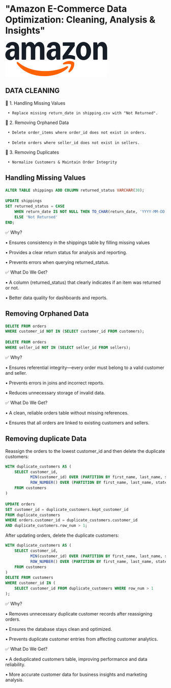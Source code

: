 # "Amazon E-Commerce Data Optimization: Cleaning, Analysis & Insights"


![](https://github.com/Palak019/AMAZON-ADVANCE-SQL-PROJECT-/blob/main/logo.png)

## DATA CLEANING
📌 1. Handling Missing Values

     • Replace missing return_date in shipping.csv with "Not Returned".

📌 2. Removing Orphaned Data

     • Delete order_items where order_id does not exist in orders.
      
     • Delete orders where seller_id does not exist in sellers.
      
📌 3. Removing Duplicates

     • Normalize Customers & Maintain Order Integrity

## Handling Missing Values

```sql
ALTER TABLE shippings ADD COLUMN returned_status VARCHAR(30);

UPDATE shippings 
SET returned_status = CASE 
    WHEN return_date IS NOT NULL THEN TO_CHAR(return_date, 'YYYY-MM-DD')  
    ELSE 'Not Returned' 
END;
```

✅ Why?

• Ensures consistency in the shippings table by filling missing values

• Provides a clear return status for analysis and reporting.

• Prevents errors when querying returned_status.

✅ What Do We Get?

• A column (returned_status) that clearly indicates if an item was returned or not.

• Better data quality for dashboards and reports.

## Removing Orphaned Data

```sql
DELETE FROM orders 
WHERE customer_id NOT IN (SELECT customer_id FROM customers);

DELETE FROM orders 
WHERE seller_id NOT IN (SELECT seller_id FROM sellers);
```

✅ Why?

• Ensures referential integrity—every order must belong to a valid customer and seller.

• Prevents errors in joins and incorrect reports.

• Reduces unnecessary storage of invalid data.

✅ What Do We Get?

• A clean, reliable orders table without missing references.

• Ensures that all orders are linked to existing customers and sellers.

## Removing duplicate Data
Reassign the orders to the lowest customer_id and then delete the duplicate customers:
  
```sql
WITH duplicate_customers AS (
    SELECT customer_id, 
           MIN(customer_id) OVER (PARTITION BY first_name, last_name, state) AS kept_customer_id,
           ROW_NUMBER() OVER (PARTITION BY first_name, last_name, state ORDER BY customer_id) AS row_num
    FROM customers
)

UPDATE orders
SET customer_id = duplicate_customers.kept_customer_id
FROM duplicate_customers
WHERE orders.customer_id = duplicate_customers.customer_id
AND duplicate_customers.row_num > 1;
```

After updating orders, delete the duplicate customers:

```sql
WITH duplicate_customers AS (
    SELECT customer_id, 
           MIN(customer_id) OVER (PARTITION BY first_name, last_name, state) AS kept_customer_id,
           ROW_NUMBER() OVER (PARTITION BY first_name, last_name, state ORDER BY customer_id) AS row_num
    FROM customers
)
DELETE FROM customers
WHERE customer_id IN (
    SELECT customer_id FROM duplicate_customers WHERE row_num > 1
);
```
✅ Why?

• Removes unnecessary duplicate customer records after reassigning orders.

• Ensures the database stays clean and optimized.

• Prevents duplicate customer entries from affecting customer analytics.

✅ What Do We Get?

• A deduplicated customers table, improving performance and data reliability.

• More accurate customer data for business insights and marketing analysis.

